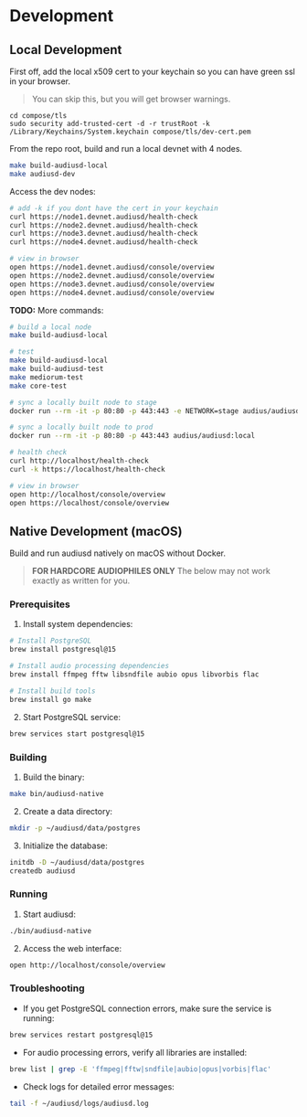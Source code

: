 # Development

## Local Development

First off, add the local x509 cert to your keychain so you can have green ssl in your browser.
> You can skip this, but you will get browser warnings.

```
cd compose/tls
sudo security add-trusted-cert -d -r trustRoot -k /Library/Keychains/System.keychain compose/tls/dev-cert.pem
```

From the repo root, build and run a local devnet with 4 nodes.

```bash
make build-audiusd-local
make audiusd-dev
```

Access the dev nodes:

```bash
# add -k if you dont have the cert in your keychain
curl https://node1.devnet.audiusd/health-check
curl https://node2.devnet.audiusd/health-check
curl https://node3.devnet.audiusd/health-check
curl https://node4.devnet.audiusd/health-check

# view in browser
open https://node1.devnet.audiusd/console/overview
open https://node2.devnet.audiusd/console/overview
open https://node3.devnet.audiusd/console/overview
open https://node4.devnet.audiusd/console/overview
```

**TODO:** More commands:

```bash
# build a local node
make build-audiusd-local

# test
make build-audiusd-local
make build-audiusd-test
make mediorum-test
make core-test

# sync a locally built node to stage
docker run --rm -it -p 80:80 -p 443:443 -e NETWORK=stage audius/audiusd:local

# sync a locally built node to prod
docker run --rm -it -p 80:80 -p 443:443 audius/audiusd:local

# health check
curl http://localhost/health-check
curl -k https://localhost/health-check

# view in browser
open http://localhost/console/overview
open https://localhost/console/overview
```

## Native Development (macOS)

Build and run audiusd natively on macOS without Docker.

> **FOR HARDCORE AUDIOPHILES ONLY**
> The below may not work exactly as written for you.

### Prerequisites

1. Install system dependencies:
```bash
# Install PostgreSQL
brew install postgresql@15

# Install audio processing dependencies
brew install ffmpeg fftw libsndfile aubio opus libvorbis flac

# Install build tools
brew install go make
```

2. Start PostgreSQL service:
```bash
brew services start postgresql@15
```

### Building

1. Build the binary:
```bash
make bin/audiusd-native
```

2. Create a data directory:
```bash
mkdir -p ~/audiusd/data/postgres
```

3. Initialize the database:
```bash
initdb -D ~/audiusd/data/postgres
createdb audiusd
```

### Running

1. Start audiusd:
```bash
./bin/audiusd-native
```

2. Access the web interface:
```bash
open http://localhost/console/overview
```

### Troubleshooting

- If you get PostgreSQL connection errors, make sure the service is running:
```bash
brew services restart postgresql@15
```

- For audio processing errors, verify all libraries are installed:
```bash
brew list | grep -E 'ffmpeg|fftw|sndfile|aubio|opus|vorbis|flac'
```

- Check logs for detailed error messages:
```bash
tail -f ~/audiusd/logs/audiusd.log
```
